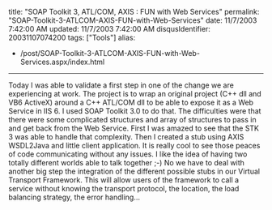 title: "SOAP Toolkit 3, ATL/COM, AXIS : FUN with Web Services"
permalink: "SOAP-Toolkit-3-ATLCOM-AXIS-FUN-with-Web-Services"
date: 11/7/2003 7:42:00 AM
updated: 11/7/2003 7:42:00 AM
disqusIdentifier: 20031107074200
tags: ["Tools"]
alias:
 - /post/SOAP-Toolkit-3-ATLCOM-AXIS-FUN-with-Web-Services.aspx/index.html
---
<P>Today I was able to validate a first step in one of the change we are experiencing at work. The project is to wrap an original project (C++ dll and VB6 ActiveX) around a C++ ATL/COM dll to be able to expose it as a Web Service in IIS 6. I used SOAP Toolkit 3.0 to do that. The difficulties were that there were some complicated structures and array of structures to pass in and get back from the Web Service. First I was amazed to see that the STK 3 was able to handle that complexity. Then I created a stub using AXIS WSDL2Java and little client application. It is really cool to see those peaces of code communicating without any issues. I like the idea of having two totally different worlds able to talk together ;-) No we have to deal with another big step the integration of the different possible stubs in our Virtual Transport Framework. This will allow users of the framework to call a service without knowing the transport protocol, the location, the load balancing strategy, the error handling…</P>
